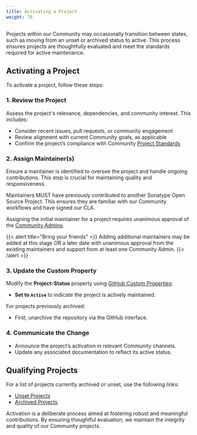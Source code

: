 ```yaml
---
title: Activating a Project
weight: 70
---
```


Projects within our Community may occasionally transition between states, such as moving from an unset or archived status to active. This process ensures projects are thoughtfully evaluated and meet the standards required for active maintenance.

## Activating a Project

To activate a project, follow these steps:

### 1. Review the Project

Assess the project's relevance, dependencies, and community interest. This includes:

- Consider recent issues, pull requests, or community engagement
- Review alignment with current Community goals, as applicable
- Confirm the project’s compliance with Community [Project Standards](https://contribute.sonatype.com/docs/standards/)

### 2. Assign Maintainer(s)

Ensure a maintainer is identified to oversee the project and handle ongoing contributions. This step is crucial for maintaining quality and responsiveness.

Maintainers MUST have previously contributed to another Sonatype Open Source Project. This ensures they are familiar with our Community workflows and have signed our CLA.

Assigning the initial maintainer for a project requires unanimous approval of the [Community Admins](../community_roles/admin.md). 

{{< alert title="Bring your friends" >}}
Adding additional maintainers may be added at this stage OR a later date with unanimous approval from the existing maintainers and support from at least one Community Admin.
{{< /alert >}}

### 3. Update the Custom Property

Modify the **Project-Status** property using [GitHub Custom Properties](https://docs.github.com/en/organizations/managing-organization-settings/managing-custom-properties-for-repositories-in-your-organization):
- **Set to `Active`** to indicate the project is actively maintained.

For projects previously archived:
- First, unarchive the repository via the GitHub interface.

### 4. Communicate the Change

- Announce the project’s activation in relevant Community channels.
- Update any associated documentation to reflect its active status.

## Qualifying Projects

For a list of projects currently archived or unset, use the following links:

- [Unset Projects](https://github.com/orgs/sonatype-nexus-community/repositories?q=visibility%3Apublic+archived%3Afalse+no%3Aprops.Project-Status)
- [Archived Projects](https://github.com/orgs/sonatype-nexus-community/repositories?q=visibility%3Apublic+archived%3Atrue)

Activation is a deliberate process aimed at fostering robust and meaningful contributions. By ensuring thoughtful evaluation, we maintain the integrity and quality of our Community projects.
